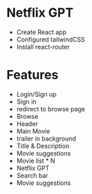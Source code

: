# Netflix GPT
- Create React app
- Configured tailwindCSS
- Install react-router

# Features
- Login/Sign up
 - Sign in 
 - redirect to browse page
- Browse
 - Header
 - Main Movie
  - trailer in background
  - Title & Description
  - Movie suggestions 
   - Movie list * N
- Netflix GPT
 - Search bar
 - Movie suggestions

